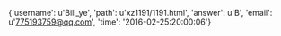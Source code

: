 {'username': u'Bill_ye', 'path': u'xz1191/1191.html', 'answer': u'B', 'email': u'775193759@qq.com', 'time': '2016-02-25:20:00:06'}